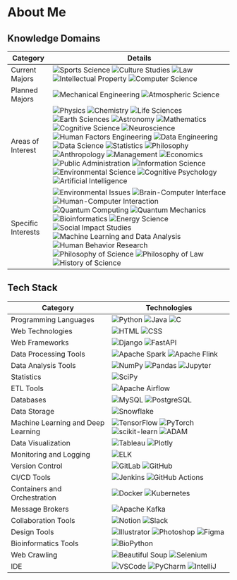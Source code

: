 # About Me

## Knowledge Domains

| **Category**        | **Details**                                      |
|---------------------|--------------------------------------------------|
| Current Majors      | ![Sports Science](https://img.shields.io/badge/Sports%20Science-3EB489?style=flat-square) ![Culture Studies](https://img.shields.io/badge/Culture%20Studies-3EB489?style=flat-square) ![Law](https://img.shields.io/badge/Law-3EB489?style=flat-square) ![Intellectual Property](https://img.shields.io/badge/Intellectual%20Property-3EB489?style=flat-square) ![Computer Science](https://img.shields.io/badge/Computer%20Science-3EB489?style=flat-square) |
| Planned Majors      | ![Mechanical Engineering](https://img.shields.io/badge/Mechanical%20Engineering-8E44AD?style=flat-square) ![Atmospheric Science](https://img.shields.io/badge/Atmospheric%20Science-8E44AD?style=flat-square) |
| Areas of Interest   | ![Physics](https://img.shields.io/badge/Physics-FFFFFF?style=flat-square&color=FFFFFF) ![Chemistry](https://img.shields.io/badge/Chemistry-FFFFFF?style=flat-square&color=FFFFFF) ![Life Sciences](https://img.shields.io/badge/Life%20Sciences-FFFFFF?style=flat-square&color=FFFFFF) ![Earth Sciences](https://img.shields.io/badge/Earth%20Sciences-FFFFFF?style=flat-square&color=FFFFFF) ![Astronomy](https://img.shields.io/badge/Astronomy-FFFFFF?style=flat-square&color=FFFFFF) ![Mathematics](https://img.shields.io/badge/Mathematics-FFFFFF?style=flat-square&color=FFFFFF) ![Cognitive Science](https://img.shields.io/badge/Cognitive%20Science-FFFFFF?style=flat-square&color=FFFFFF) ![Neuroscience](https://img.shields.io/badge/Neuroscience-FFFFFF?style=flat-square&color=FFFFFF) ![Human Factors Engineering](https://img.shields.io/badge/Human%20Factors%20Engineering-FFFFFF?style=flat-square&color=FFFFFF) ![Data Engineering](https://img.shields.io/badge/Data%20Engineering-FFFFFF?style=flat-square&color=FFFFFF) ![Data Science](https://img.shields.io/badge/Data%20Science-FFFFFF?style=flat-square&color=FFFFFF) ![Statistics](https://img.shields.io/badge/Statistics-FFFFFF?style=flat-square&color=FFFFFF) ![Philosophy](https://img.shields.io/badge/Philosophy-FFFFFF?style=flat-square&color=FFFFFF) ![Anthropology](https://img.shields.io/badge/Anthropology-FFFFFF?style=flat-square&color=FFFFFF) ![Management](https://img.shields.io/badge/Management-FFFFFF?style=flat-square&color=FFFFFF) ![Economics](https://img.shields.io/badge/Economics-FFFFFF?style=flat-square&color=FFFFFF) ![Public Administration](https://img.shields.io/badge/Public%20Administration-FFFFFF?style=flat-square&color=FFFFFF) ![Information Science](https://img.shields.io/badge/Information%20Science-FFFFFF?style=flat-square&color=FFFFFF) ![Environmental Science](https://img.shields.io/badge/Environmental%20Science-FFFFFF?style=flat-square&color=FFFFFF) ![Cognitive Psychology](https://img.shields.io/badge/Cognitive%20Psychology-FFFFFF?style=flat-square&color=FFFFFF) ![Artificial Intelligence](https://img.shields.io/badge/Artificial%20Intelligence-FFFFFF?style=flat-square&color=FFFFFF) |
| Specific Interests  | ![Environmental Issues](https://img.shields.io/badge/Environmental%20Issues-3EB489?style=flat-square) ![Brain-Computer Interface](https://img.shields.io/badge/Brain--Computer%20Interface-3EB489?style=flat-square) ![Human-Computer Interaction](https://img.shields.io/badge/Human--Computer%20Interaction-3EB489?style=flat-square) ![Quantum Computing](https://img.shields.io/badge/Quantum%20Computing-3EB489?style=flat-square) ![Quantum Mechanics](https://img.shields.io/badge/Quantum%20Mechanics-3EB489?style=flat-square) ![Bioinformatics](https://img.shields.io/badge/Bioinformatics-3EB489?style=flat-square) ![Energy Science](https://img.shields.io/badge/Energy%20Science-3EB489?style=flat-square) ![Social Impact Studies](https://img.shields.io/badge/Social%20Impact%20Studies-3EB489?style=flat-square) ![Machine Learning and Data Analysis](https://img.shields.io/badge/Machine%20Learning%20and%20Data%20Analysis-3EB489?style=flat-square) ![Human Behavior Research](https://img.shields.io/badge/Human%20Behavior%20Research-3EB489?style=flat-square) ![Philosophy of Science](https://img.shields.io/badge/Philosophy%20of%20Science-3EB489?style=flat-square) ![Philosophy of Law](https://img.shields.io/badge/Philosophy%20of%20Law-3EB489?style=flat-square) ![History of Science](https://img.shields.io/badge/History%20of%20Science-3EB489?style=flat-square) |

## Tech Stack

| **Category**                     | **Technologies**                                  |
|----------------------------------|--------------------------------------------------|
| Programming Languages            | ![Python](https://img.shields.io/badge/Python-3EB489?style=flat-square&logo=Python&logoColor=white) ![Java](https://img.shields.io/badge/Java-8E44AD?style=flat-square&logo=Java&logoColor=white) ![C](https://img.shields.io/badge/C-8E44AD?style=flat-square&logo=C&logoColor=white) |
| Web Technologies                 | ![HTML](https://img.shields.io/badge/HTML-FFFFFF?style=flat-square&logo=HTML5&logoColor=black) ![CSS](https://img.shields.io/badge/CSS-FFFFFF?style=flat-square&logo=CSS3&logoColor=black) |
| Web Frameworks                   | ![Django](https://img.shields.io/badge/Django-3EB489?style=flat-square&logo=Django&logoColor=white) ![FastAPI](https://img.shields.io/badge/FastAPI-3EB489?style=flat-square&logo=FastAPI&logoColor=white) |
| Data Processing Tools            | ![Apache Spark](https://img.shields.io/badge/Apache%20Spark-3EB489?style=flat-square&logo=Apache-Spark&logoColor=white) ![Apache Flink](https://img.shields.io/badge/Apache%20Flink-8E44AD?style=flat-square&logo=Apache-Flink&logoColor=white) |
| Data Analysis Tools              | ![NumPy](https://img.shields.io/badge/NumPy-3EB489?style=flat-square&logo=NumPy&logoColor=white) ![Pandas](https://img.shields.io/badge/Pandas-3EB489?style=flat-square&logo=Pandas&logoColor=white) ![Jupyter](https://img.shields.io/badge/Jupyter-3EB489?style=flat-square&logo=Jupyter&logoColor=white) |
| Statistics                       | ![SciPy](https://img.shields.io/badge/SciPy-3EB489?style=flat-square&logo=SciPy&logoColor=white) |
| ETL Tools                        | ![Apache Airflow](https://img.shields.io/badge/Apache%20Airflow-3EB489?style=flat-square&logo=Apache-Airflow&logoColor=white) |
| Databases                        | ![MySQL](https://img.shields.io/badge/MySQL-3EB489?style=flat-square&logo=MySQL&logoColor=white) ![PostgreSQL](https://img.shields.io/badge/PostgreSQL-3EB489?style=flat-square&logo=PostgreSQL&logoColor=white) |
| Data Storage                     | ![Snowflake](https://img.shields.io/badge/Snowflake-8E44AD?style=flat-square&logo=Snowflake&logoColor=white) |
| Machine Learning and Deep Learning | ![TensorFlow](https://img.shields.io/badge/TensorFlow-3EB489?style=flat-square&logo=TensorFlow&logoColor=white) ![PyTorch](https://img.shields.io/badge/PyTorch-3EB489?style=flat-square&logo=PyTorch&logoColor=white) ![scikit-learn](https://img.shields.io/badge/scikit--learn-3EB489?style=flat-square&logo=scikit-learn&logoColor=white) ![ADAM](https://img.shields.io/badge/ADAM-8E44AD?style=flat-square) |
| Data Visualization               | ![Tableau](https://img.shields.io/badge/Tableau-3EB489?style=flat-square&logo=Tableau&logoColor=white) ![Plotly](https://img.shields.io/badge/Plotly-3EB489?style=flat-square&logo=Plotly&logoColor=white) |
| Monitoring and Logging           | ![ELK](https://img.shields.io/badge/ELK-3EB489?style=flat-square&logo=Elastic-Stack&logoColor=white) |
| Version Control                  | ![GitLab](https://img.shields.io/badge/GitLab-3EB489?style=flat-square&logo=GitLab&logoColor=white) ![GitHub](https://img.shields.io/badge/GitHub-3EB489?style=flat-square&logo=GitHub&logoColor=white) |
| CI/CD Tools                      | ![Jenkins](https://img.shields.io/badge/Jenkins-8E44AD?style=flat-square&logo=Jenkins&logoColor=white) ![GitHub Actions](https://img.shields.io/badge/GitHub%20Actions-8E44AD?style=flat-square&logo=GitHub-Actions&logoColor=white) |
| Containers and Orchestration     | ![Docker](https://img.shields.io/badge/Docker-3EB489?style=flat-square&logo=Docker&logoColor=white) ![Kubernetes](https://img.shields.io/badge/Kubernetes-3EB489?style=flat-square&logo=Kubernetes&logoColor=white) |
| Message Brokers                  | ![Apache Kafka](https://img.shields.io/badge/Apache%20Kafka-3EB489?style=flat-square&logo=Apache-Kafka&logoColor=white) |
| Collaboration Tools              | ![Notion](https://img.shields.io/badge/Notion-FFFFFF?style=flat-square&logo=Notion&logoColor=black) ![Slack](https://img.shields.io/badge/Slack-FFFFFF?style=flat-square&logo=Slack&logoColor=black) |
| Design Tools                     | ![Illustrator](https://img.shields.io/badge/Illustrator-FFFFFF?style=flat-square&logo=Adobe-Illustrator&logoColor=black) ![Photoshop](https://img.shields.io/badge/Photoshop-FFFFFF?style=flat-square&logo=Adobe-Photoshop&logoColor=black) ![Figma](https://img.shields.io/badge/Figma-FFFFFF?style=flat-square&logo=Figma&logoColor=black) |
| Bioinformatics Tools             | ![BioPython](https://img.shields.io/badge/BioPython-3EB489?style=flat-square&logo=Biopython&logoColor=white) |
| Web Crawling                     | ![Beautiful Soup](https://img.shields.io/badge/Beautiful%20Soup-3EB489?style=flat-square) ![Selenium](https://img.shields.io/badge/Selenium-3EB489?style=flat-square&logo=Selenium&logoColor=white) |
| IDE                              | ![VSCode](https://img.shields.io/badge/VSCode-FFFFFF?style=flat-square&logo=Visual-Studio-Code&logoColor=black) ![PyCharm](https://img.shields.io/badge/PyCharm-FFFFFF?style=flat-square&logo=PyCharm&logoColor=black) ![IntelliJ](https://img.shields.io/badge/IntelliJ-FFFFFF?style=flat-square&logo=IntelliJ-IDEA&logoColor=black) |